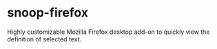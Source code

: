 # snoop-firefox
Highly customizable Mozilla Firefox desktop add-on to quickly view the definition of selected text.

